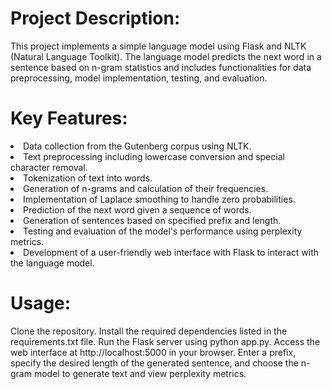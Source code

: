 # Project Description:
This project implements a simple language model using Flask and NLTK (Natural Language Toolkit). The language model predicts the next word in a sentence based on n-gram statistics and includes functionalities for data preprocessing, model implementation, testing, and evaluation.

# Key Features:

<li>Data collection from the Gutenberg corpus using NLTK.</li>
<li>Text preprocessing including lowercase conversion and special character removal.</li>
<li>Tokenization of text into words.</li>
<li>Generation of n-grams and calculation of their frequencies.</li>
<li>Implementation of Laplace smoothing to handle zero probabilities.</li>
<li>Prediction of the next word given a sequence of words.</li>
<li>Generation of sentences based on specified prefix and length.</li>
<li>Testing and evaluation of the model's performance using perplexity metrics.</li>
<li>Development of a user-friendly web interface with Flask to interact with the language model.</li>

# Usage:

Clone the repository.
Install the required dependencies listed in the requirements.txt file.
Run the Flask server using python app.py.
Access the web interface at http://localhost:5000 in your browser.
Enter a prefix, specify the desired length of the generated sentence, and choose the n-gram model to generate text and view perplexity metrics.